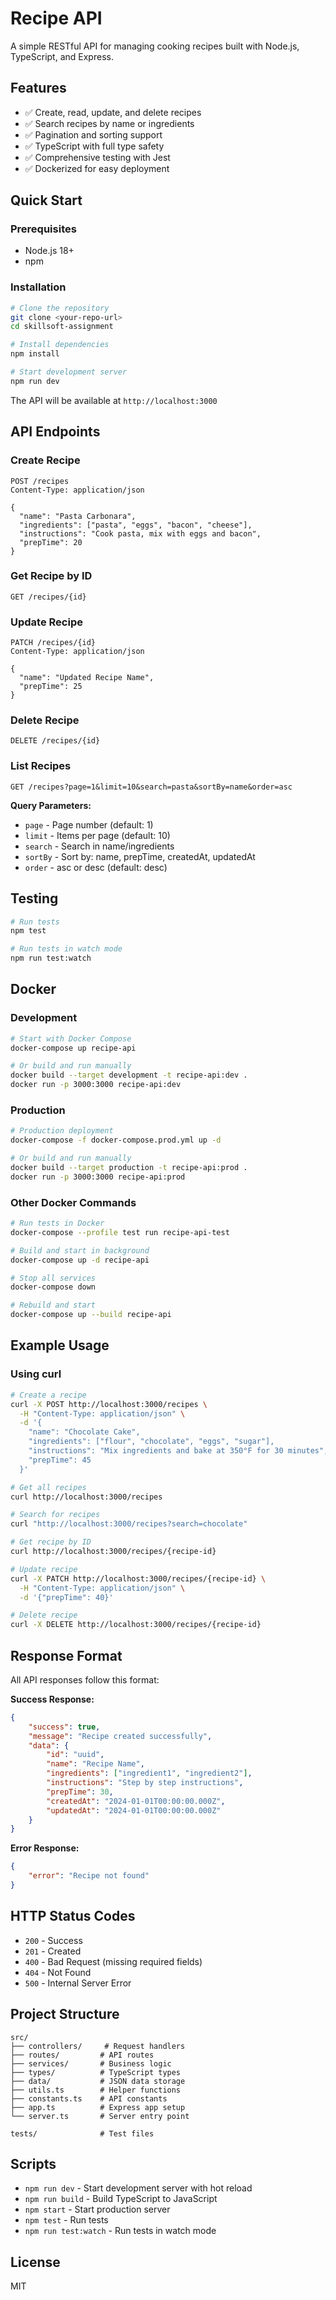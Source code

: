 # Recipe API

A simple RESTful API for managing cooking recipes built with Node.js, TypeScript, and Express.

## Features

-   ✅ Create, read, update, and delete recipes
-   ✅ Search recipes by name or ingredients
-   ✅ Pagination and sorting support
-   ✅ TypeScript with full type safety
-   ✅ Comprehensive testing with Jest
-   ✅ Dockerized for easy deployment

## Quick Start

### Prerequisites

-   Node.js 18+
-   npm

### Installation

```bash
# Clone the repository
git clone <your-repo-url>
cd skillsoft-assignment

# Install dependencies
npm install

# Start development server
npm run dev
```

The API will be available at `http://localhost:3000`

## API Endpoints

### Create Recipe

```http
POST /recipes
Content-Type: application/json

{
  "name": "Pasta Carbonara",
  "ingredients": ["pasta", "eggs", "bacon", "cheese"],
  "instructions": "Cook pasta, mix with eggs and bacon",
  "prepTime": 20
}
```

### Get Recipe by ID

```http
GET /recipes/{id}
```

### Update Recipe

```http
PATCH /recipes/{id}
Content-Type: application/json

{
  "name": "Updated Recipe Name",
  "prepTime": 25
}
```

### Delete Recipe

```http
DELETE /recipes/{id}
```

### List Recipes

```http
GET /recipes?page=1&limit=10&search=pasta&sortBy=name&order=asc
```

**Query Parameters:**

-   `page` - Page number (default: 1)
-   `limit` - Items per page (default: 10)
-   `search` - Search in name/ingredients
-   `sortBy` - Sort by: name, prepTime, createdAt, updatedAt
-   `order` - asc or desc (default: desc)

## Testing

```bash
# Run tests
npm test

# Run tests in watch mode
npm run test:watch
```

## Docker

### Development

```bash
# Start with Docker Compose
docker-compose up recipe-api

# Or build and run manually
docker build --target development -t recipe-api:dev .
docker run -p 3000:3000 recipe-api:dev
```

### Production

```bash
# Production deployment
docker-compose -f docker-compose.prod.yml up -d

# Or build and run manually
docker build --target production -t recipe-api:prod .
docker run -p 3000:3000 recipe-api:prod
```

### Other Docker Commands

```bash
# Run tests in Docker
docker-compose --profile test run recipe-api-test

# Build and start in background
docker-compose up -d recipe-api

# Stop all services
docker-compose down

# Rebuild and start
docker-compose up --build recipe-api
```

## Example Usage

### Using curl

```bash
# Create a recipe
curl -X POST http://localhost:3000/recipes \
  -H "Content-Type: application/json" \
  -d '{
    "name": "Chocolate Cake",
    "ingredients": ["flour", "chocolate", "eggs", "sugar"],
    "instructions": "Mix ingredients and bake at 350°F for 30 minutes",
    "prepTime": 45
  }'

# Get all recipes
curl http://localhost:3000/recipes

# Search for recipes
curl "http://localhost:3000/recipes?search=chocolate"

# Get recipe by ID
curl http://localhost:3000/recipes/{recipe-id}

# Update recipe
curl -X PATCH http://localhost:3000/recipes/{recipe-id} \
  -H "Content-Type: application/json" \
  -d '{"prepTime": 40}'

# Delete recipe
curl -X DELETE http://localhost:3000/recipes/{recipe-id}
```

## Response Format

All API responses follow this format:

**Success Response:**

```json
{
    "success": true,
    "message": "Recipe created successfully",
    "data": {
        "id": "uuid",
        "name": "Recipe Name",
        "ingredients": ["ingredient1", "ingredient2"],
        "instructions": "Step by step instructions",
        "prepTime": 30,
        "createdAt": "2024-01-01T00:00:00.000Z",
        "updatedAt": "2024-01-01T00:00:00.000Z"
    }
}
```

**Error Response:**

```json
{
    "error": "Recipe not found"
}
```

## HTTP Status Codes

-   `200` - Success
-   `201` - Created
-   `400` - Bad Request (missing required fields)
-   `404` - Not Found
-   `500` - Internal Server Error

## Project Structure

```
src/
├── controllers/     # Request handlers
├── routes/         # API routes
├── services/       # Business logic
├── types/          # TypeScript types
├── data/           # JSON data storage
├── utils.ts        # Helper functions
├── constants.ts    # API constants
├── app.ts          # Express app setup
└── server.ts       # Server entry point

tests/              # Test files
```

## Scripts

-   `npm run dev` - Start development server with hot reload
-   `npm run build` - Build TypeScript to JavaScript
-   `npm start` - Start production server
-   `npm test` - Run tests
-   `npm run test:watch` - Run tests in watch mode

## License

MIT
